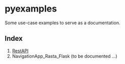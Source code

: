 # pyexamples
Some use-case examples to serve as a documentation. 

## Index
1. [RestAPI](https://ikespand.github.io/posts/RestAPI_with_Python/http:// "RestAPI")
2. NavigationApp_Rasta_Flask (to be documented ...)